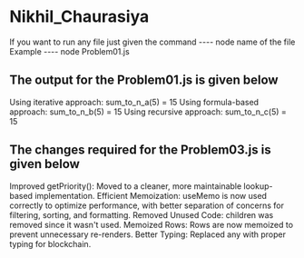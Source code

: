 # Nikhil_Chaurasiya


If you want to run any file just given the command ---- node name of the file
Example ---- node Problem01.js 


The output for the Problem01.js is given below
--------------------------------------------------
                                           
Using iterative approach: sum_to_n_a(5) = 15
Using formula-based approach: sum_to_n_b(5) = 15
Using recursive approach: sum_to_n_c(5) = 15


The changes required for the Problem03.js is given below
--------------------------------------------------


Improved getPriority(): Moved to a cleaner, more maintainable lookup-based implementation.
Efficient Memoization: useMemo is now used correctly to optimize performance, with better separation of concerns for filtering, sorting, and formatting.
Removed Unused Code: children was removed since it wasn't used.
Memoized Rows: Rows are now memoized to prevent unnecessary re-renders.
Better Typing: Replaced any with proper typing for blockchain.


